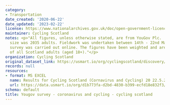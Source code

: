 ```yaml
---
category:
- Transportation
date_created: '2020-06-22'
date_updated: '2023-02-22'
license: https://www.nationalarchives.gov.uk/doc/open-government-licence/version/3/
maintainer: Cycling Scotland
notes: <p>"All figures, unless otherwise stated, are from YouGov Plc.  Total sample
  size was 2035 adults. Fieldwork was undertaken between 14th - 22nd May 2020.  The
  survey was carried out online. The figures have been weighted and are representative
  of all Scotland adults (aged 18+)."</p>
organization: Cycling Scotland
original_dataset_link: https://usmart.io/org/cyclingscotland/discovery/discovery-view-detail/bdd7303d-650f-499e-92ff-c3fd4e70dc1d
records: null
resources:
- format: MS EXCEL
  name: Results for Cycling Scotland (Cornavirus and Cycling) 20 22.5.2020.xlsx
  url: https://data.usmart.io/org/d1b773fa-d2bd-4830-b399-ecfd18e832f3/resource?resourceGUID=e94ed0c1-f963-4e21-afc4-75ac1badb18b
schema: default
title: Yougov survey - coronavirus and cycling - cycling scotland
---
```

